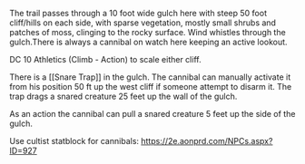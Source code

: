 The trail passes through a 10 foot wide gulch here with steep 50 foot cliff/hills on each side, with sparse vegetation, mostly small shrubs and patches of moss, clinging to the rocky surface. Wind whistles through the gulch.There is always a cannibal on watch here keeping an active lookout.

DC 10 Athletics (Climb - Action) to scale either cliff.

There is a [[Snare Trap]] in the gulch. The cannibal can manually activate it from his position 50 ft up the west cliff if someone attempt to disarm it. The trap drags a snared creature 25 feet up the wall of the gulch.

As an action the cannibal can pull a snared creature 5 feet up the side of the gulch.

Use cultist statblock for cannibals: https://2e.aonprd.com/NPCs.aspx?ID=927

